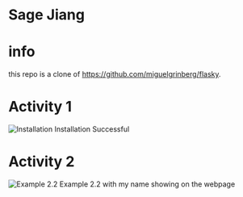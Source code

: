# Sage Jiang

# info
this repo is a clone of
https://github.com/miguelgrinberg/flasky.

# Activity 1
![Installation](https://raw.githubusercontent.com/stardust-s/ECE444-F2023-Lab1/main/img/1.png "Installation")
Installation Successful

# Activity 2
![Example 2.2](https://raw.githubusercontent.com/stardust-s/ECE444-F2023-Lab1/main/img/2.png "Example 2.2")
Example 2.2 with my name showing on the webpage